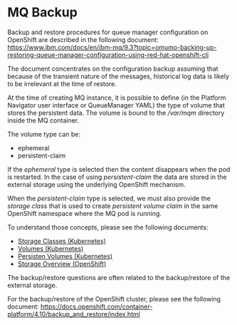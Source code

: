 
# MQ Backup


Backup and restore procedures for queue manager configuration on OpenShift are described in the following document: https://www.ibm.com/docs/en/ibm-mq/9.3?topic=omumo-backing-up-restoring-queue-manager-configuration-using-red-hat-openshift-cli

The document concentrates on the configuration backup assuming that because of the transient nature of the messages, historical log data is likely to be irrelevant at the time of restore.

At the time of creating MQ instance, it is possible to define (in the Platform Navigator user interface or QueueManager YAML) the type of volume that stores the persistent data. The volume is bound to the */var/mqm* directory inside the MQ container. 

The volume type can be:
- ephemeral
- persistent-claim 

If the *ephemeral* type is selected then the content disappears when the pod is restarted. In the case of using *persistent-claim* the data are stored in the external storage using the underlying OpenShift mechanism.

When the *persistent-claim* type is selected, we must also provide the *storage class* that is used to create *persistent volume claim* in the same OpenShift namespace where the MQ pod is running.

To understand those concepts, please see the following documents:
- [Storage Classes (Kubernetes)](https://kubernetes.io/docs/concepts/storage/storage-classes/)
- [Volumes (Kubernetes)](https://kubernetes.io/docs/concepts/storage/volumes/)
- [Persisten Volumes (Kubernetes)](https://kubernetes.io/docs/concepts/storage/persistent-volumes/)
- [Storage Overview (OpenShift)](https://docs.openshift.com/container-platform/4.10/storage/index.html)

The backup/restore questions are often related to the backup/restore of the external storage.

For the backup/restore of the OpenShift cluster, please see the following document:
https://docs.openshift.com/container-platform/4.10/backup_and_restore/index.html


